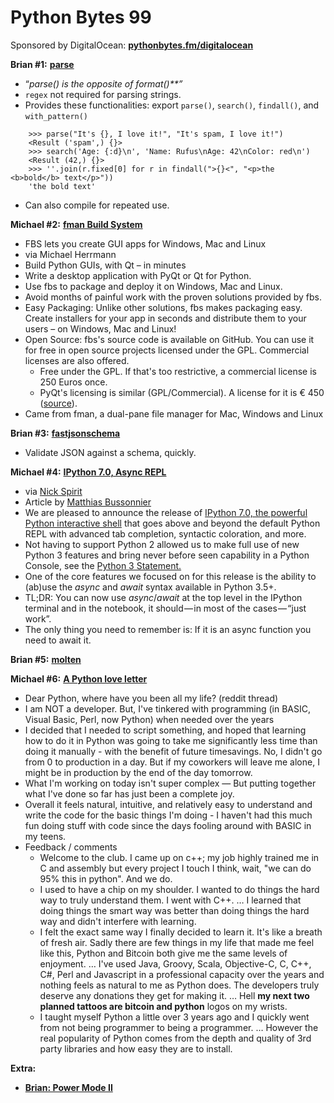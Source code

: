 # Python Bytes 99
Sponsored by DigitalOcean: [**pythonbytes.fm/digitalocean**](https://pythonbytes.fm/digitalocean)

**Brian #1:** [**parse**](https://pypi.org/project/parse/)

- “*parse() is the opposite of format()**”*
- `regex` not required for parsing strings.
- Provides these functionalities: export `parse()`, `search()`, `findall()`, and `with_pattern()`

```
    >>> parse("It's {}, I love it!", "It's spam, I love it!")
    <Result ('spam',) {}>
    >>> search('Age: {:d}\n', 'Name: Rufus\nAge: 42\nColor: red\n')
    <Result (42,) {}>
    >>> ''.join(r.fixed[0] for r in findall(">{}<", "<p>the <b>bold</b> text</p>"))
    'the bold text'
```
     
- Can also compile for repeated use.

**Michael #2:** [**fman Build System**](https://build-system.fman.io/#features)

- FBS lets you create GUI apps for Windows, Mac and Linux 
- via Michael Herrmann
- Build Python GUIs, with Qt – in minutes
- Write a desktop application with PyQt or Qt for Python. 
- Use fbs to package and deploy it on Windows, Mac and Linux. 
- Avoid months of painful work with the proven solutions provided by fbs.
- Easy Packaging: Unlike other solutions, fbs makes packaging easy. Create installers for your app in seconds and distribute them to your users – on Windows, Mac and Linux!
- Open Source: fbs's source code is available on GitHub. You can use it for free in open source projects licensed under the GPL. Commercial licenses are also offered.
	- Free under the GPL. If that's too restrictive, a commercial license is 250 Euros once.
	- PyQt's licensing is similar (GPL/Commercial). A license for it is € 450 ([source](https://www.riverbankcomputing.com/commercial/buy)).
- Came from fman, a dual-pane file manager for Mac, Windows and Linux

**Brian #3:** [**fastjsonschema**](https://horejsek.github.io/python-fastjsonschema/)

- Validate JSON against a schema, quickly.

[](https://blog.horejsek.com/fastjsonschema/)

**Michael #4:** [**IPython 7.0, Async REPL**](https://blog.jupyter.org/ipython-7-0-async-repl-a35ce050f7f7)

- via [Nick Spirit](https://twitter.com/Spirix3)
- Article by [Matthias Bussonnier](https://blog.jupyter.org/@mbussonn?source=post_header_lockup)
- We are pleased to announce the release of [IPython 7.0, the powerful Python interactive shell](https://ipython.readthedocs.io/) that goes above and beyond the default Python REPL with advanced tab completion, syntactic coloration, and more.
- Not having to support Python 2 allowed us to make full use of new Python 3 features and bring never before seen capability in a Python Console, see the [Python 3 Statement.](https://python3statement.org/)
- One of the core features we focused on for this release is the ability to (ab)use the *async* and *await* syntax available in Python 3.5+.
- TL;DR: You can now use *async*/*await* at the top level in the IPython terminal and in the notebook, it should — in most of the cases — “just work”.
- The only thing you need to remember is: If it is an async function you need to await it.

**Brian #5:** [**molten**](https://moltenframework.com)

**Michael #6:** [**A Python love letter**](https://www.reddit.com/r/Python/comments/8ndhel/dear_python_where_have_you_been_all_my_life/)

- Dear Python, where have you been all my life? (reddit thread)
- I am NOT a developer. But, I've tinkered with programming (in BASIC, Visual Basic, Perl, now Python) when needed over the years
- I decided that I needed to script something, and hoped that learning how to do it in Python was going to take me significantly less time than doing it manually - with the benefit of future timesavings. No, I didn't go from 0 to production in a day. But if my coworkers will leave me alone, I might be in production by the end of the day tomorrow.
- What I'm working on today isn't super complex —  But putting together what I've done so far has just been a complete joy.
- Overall it feels natural, intuitive, and relatively easy to understand and write the code for the basic things I'm doing - I haven't had this much fun doing stuff with code since the days fooling around with BASIC in my teens.
- Feedback / comments
	- Welcome to the club. I came up on c++; my job highly trained me in C and assembly but every project I touch I think, wait, "we can do 95% this in python". And we do.
	- I used to have a chip on my shoulder. I wanted to do things the hard way to truly understand them. I went with C++. … I learned that doing things the smart way was better than doing things the hard way and didn't interfere with learning.
	- I felt the exact same way I finally decided to learn it. It's like a breath of fresh air. Sadly there are few things in my life that made me feel like this, Python and Bitcoin both give me the same levels of enjoyment. … I've used Java, Groovy, Scala, Objective-C, C, C++, C#, Perl and Javascript in a professional capacity over the years and nothing feels as natural to me as Python does. The developers truly deserve any donations they get for making it. … Hell **my next two planned tattoos are bitcoin and python** logos on my wrists.
	- I taught myself Python a little over 3 years ago and I quickly went from not being programmer to being a programmer. … However the real popularity of Python comes from the depth and quality of 3rd party libraries and how easy they are to install. 

**Extra:** 

- [**Brian: Power Mode II**](https://plugins.jetbrains.com/plugin/8251-power-mode-ii)


